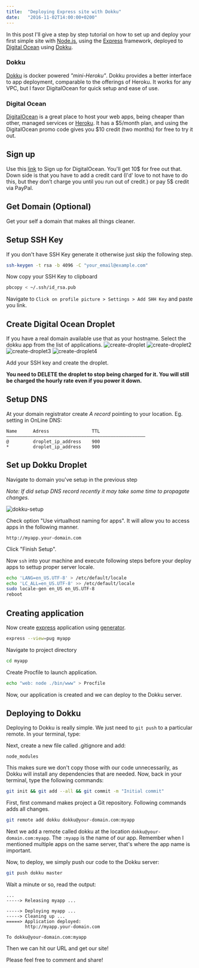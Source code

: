 ```yaml
---
title:  "Deploying Express site with Dokku"
date:   "2016-11-02T14:00:00+0200"
---
```


In this post I'll give a step by step tutorial on how to set up and deploy your first simple site with [Node.js](http://nodejs.org), using the [Express](http://expressjs.com) framework, deployed to [Digital Ocean](http://digitalocean.com) using [Dokku](http://dokku.viewdocs.io).

### Dokku

[Dokku](http://dokku.viewdocs.io) is docker powered _"mini-Heroku"_. Dokku provides a better interface to app deployment, comparable to the offerings of Heroku. It works for any VPC, but I favor DigitalOcean for quick setup and ease of use.

### Digital Ocean

[DigitalOcean](http://digitalocean.com) is a great place to host your web apps, being cheaper than other, managed services or [Heroku](http://heroku.com). It has a $5/month plan, and using the DigitalOcean promo code gives you $10 credit (two months) for free to try it out.

## Sign up

Use this [link](https://m.do.co/c/97a3ba42afda) to Sign up for DigitalOcean. You'll get 10$ for free out that. Down side is that you have to add a credit card (I'd' love to not have to do this, but they don’t charge you until you run out of credit.) or pay 5$ credit via PayPal.

## Get Domain (Optional)

Get your self a domain that makes all things cleaner.

## Setup SSH Key

If you don't have SSH Key generate it otherwise just skip the following step.

```bash
ssh-keygen -t rsa -b 4096 -C "your_email@example.com"
```

Now copy your SSH Key to clipboard

```bash
pbcopy < ~/.ssh/id_rsa.pub
```

Navigate to `Click on profile picture > Settings > Add SHH Key` and paste you link.

## Create Digital Ocean Droplet

If you have a real domain available use that as your hostname.
Select the dokku app from the list of applications.
![create-droplet](./create-droplet.png)
![create-droplet2](./create-droplet2.png)
![create-droplet3](./create-droplet3.png)
![create-droplet4](./create-droplet4.png)

Add your SSH key and create the droplet.

**You need to DELETE the droplet to stop being charged for it. You will still be charged the hourly rate even if you power it down.**

## Setup DNS

At your domain registrator create _A record_ pointing to your location. Eg. setting in OnLine DNS:

```
Name      Adress                TTL
––––––––––––––––––––––––––––––––––––––––––––—–——————
@         droplet_ip_address    900
*         droplet_ip_address    900
```

## Set up Dokku Droplet

Navigate to domain you've setup in the previous step

_Note: If did setup DNS record recently it may take some time to propagate changes._

![dokku-setup](./dokku-setup.png)

Check option "Use virtualhost naming for apps". It will allow you to access apps in the following manner.

```
http://myapp.your-domain.com
```

Click "Finish Setup".

Now `ssh` into your machine and execute following steps before your deploy apps to settup proper server locale.

```bash
echo 'LANG=en_US.UTF-8' > /etc/default/locale
echo 'LC_ALL=en_US.UTF-8' >> /etc/default/locale
sudo locale-gen en_US en_US.UTF-8
reboot
```

## Creating application

Now create [express](http://expressjs.com) application using [generator](http://expressjs.com/en/starter/generator.html).

```bash
express --view=pug myapp
```

Navigate to project directory

```bash
cd myapp
```

Create Procfile to launch application.

```bash
echo "web: node ./bin/www" > Procfile
```

Now, our application is created and we can deploy to the Dokku server.

## Deploying to Dokku

Deploying to Dokku is really simple. We just need to `git push` to a particular remote. In your terminal, type:

Next, create a new file called .gitignore and add:

```
node_modules
```

This makes sure we don't copy those with our code unnecessarily, as Dokku will install any dependencies that are needed. Now, back in your terminal, type the following commands:

```bash
git init && git add --all && git commit -m "Initial commit"
```

First, first command makes project a Git repository. Following commands adds all changes.

```bash
git remote add dokku dokku@your-domain.com:myapp
```

Next we add a remote called dokku at the location `dokku@your-domain.com:myapp`. The `:myapp` is the name of our app. Remember when I mentioned multiple apps on the same server, that's where the app name is important.

Now, to deploy, we simply push our code to the Dokku server:

```bash
git push dokku master
```

Wait a minute or so, read the output:

```
...
-----> Releasing myapp ...

-----> Deploying myapp ...
-----> Cleaning up ...
=====> Application deployed:
       http://myapp.your-domain.com

To dokku@your-domain.com:myapp
```

Then we can hit our URL and get our site!

Please feel free to comment and share!
